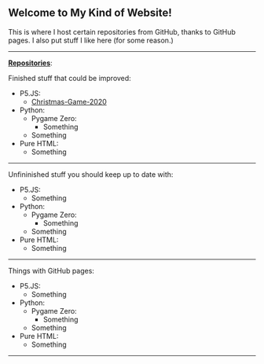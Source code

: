 ## Welcome to My Kind of Website!

This is where I host certain repositories from GitHub, thanks to GitHub pages. I also put stuff I like here (for some reason.)
___________________________________________________________________________
**[Repositories](https://github.com/PYJS123?tab=repositories)**:

Finished stuff that could be improved:
  - P5.JS:
    - [Christmas-Game-2020](https://github.com/PYJS123/Christmas-Game-2020)
  - Python:
    - Pygame Zero:
      - Something
    - Something
  - Pure HTML:
    - Something
___________________________________________________________________________
Unfininished stuff you should keep up to date with:
  - P5.JS:
    - Something
  - Python:
    - Pygame Zero:
      - Something
    - Something
  - Pure HTML:
    - Something
___________________________________________________________________________
Things with GitHub pages:
  - P5.JS:
    - Something
  - Python:
    - Pygame Zero:
      - Something
    - Something
  - Pure HTML:
    - Something
___________________________________________________________________________
